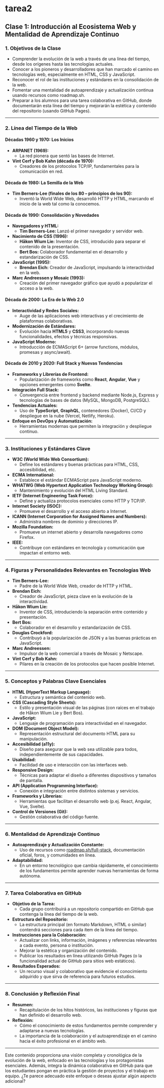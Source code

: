 # tarea2

## Clase 1: Introducción al Ecosistema Web y Mentalidad de Aprendizaje Continuo

### 1. Objetivos de la Clase
- Comprender la evolución de la web a través de una línea del tiempo, desde los orígenes hasta las tecnologías actuales.
- Conocer a los pioneros y desarrolladores que han marcado el camino en tecnologías web, especialmente en HTML, CSS y JavaScript.
- Reconocer el rol de las instituciones y estándares en la consolidación de la web.
- Fomentar una mentalidad de autoaprendizaje y actualización continua usando recursos como roadmap.sh.
- Preparar a los alumnos para una tarea colaborativa en GitHub, donde documentarán esta línea del tiempo y mejorarán la estética y contenido del repositorio (usando GitHub Pages).

---

### 2. Línea del Tiempo de la Web

#### **Décadas 1960 y 1970: Los Inicios**
- **ARPANET (1969):**  
  - La red pionera que sentó las bases de Internet.
- **Vint Cerf y Bob Kahn (década de 1970):**  
  - Creadores de los protocolos TCP/IP, fundamentales para la comunicación en red.

#### **Década de 1980: La Semilla de la Web**
- **Tim Berners-Lee (finales de los 80 – principios de los 90):**  
  - Inventó la World Wide Web, desarrolló HTTP y HTML, marcando el inicio de la web tal como la conocemos.

#### **Década de 1990: Consolidación y Novedades**
- **Navegadores y HTML:**
  - **Tim Berners-Lee:** Lanzó el primer navegador y servidor web.
- **Nacimiento de CSS (1996):**
  - **Håkon Wium Lie:** Inventor de CSS, introducido para separar el contenido de la presentación.
  - **Bert Bos:** Colaborador fundamental en el desarrollo y estandarización de CSS.
- **JavaScript (1995):**
  - **Brendan Eich:** Creador de JavaScript, impulsando la interactividad en la web.
- **Marc Andreessen y Mosaic (1993):**
  - Creación del primer navegador gráfico que ayudó a popularizar el acceso a la web.

#### **Década de 2000: La Era de la Web 2.0**
- **Interactividad y Redes Sociales:**
  - Auge de las aplicaciones web interactivas y el crecimiento de plataformas colaborativas.
- **Modernización de Estándares:**
  - Evolución hacia **HTML5** y **CSS3**, incorporando nuevas funcionalidades, efectos y técnicas responsivas.
- **JavaScript Moderno:**
  - Introducción de ECMAScript 6+ (arrow functions, módulos, promesas y async/await).

#### **Década de 2010 y 2020: Full Stack y Nuevas Tendencias**
- **Frameworks y Librerías de Frontend:**
  - Popularización de frameworks como **React**, **Angular**, **Vue** y opciones emergentes como **Svelte**.
- **Integración Full Stack:**
  - Convergencia entre frontend y backend mediante Node.js, Express y tecnologías de bases de datos (MySQL, MongoDB, PostgreSQL).
- **Tendencias Actuales:**
  - Uso de **TypeScript**, **GraphQL**, contenedores (Docker), CI/CD y despliegue en la nube (Vercel, Netlify, Heroku).
- **Enfoque en DevOps y Automatización:**
  - Herramientas modernas que permiten la integración y despliegue continuo.

---

### 3. Instituciones y Estándares Clave
- **W3C (World Wide Web Consortium):**  
  - Define los estándares y buenas prácticas para HTML, CSS, accesibilidad, etc.
- **ECMA International:**  
  - Establece el estándar ECMAScript para JavaScript moderno.
- **WHATWG (Web Hypertext Application Technology Working Group):**  
  - Mantenimiento y evolución del HTML Living Standard.
- **IETF (Internet Engineering Task Force):**  
  - Define y actualiza protocolos esenciales como HTTP y TCP/IP.
- **Internet Society (ISOC):**  
  - Promueve el desarrollo y el acceso abierto a Internet.
- **ICANN (Internet Corporation for Assigned Names and Numbers):**  
  - Administra nombres de dominio y direcciones IP.
- **Mozilla Foundation:**  
  - Promueve un internet abierto y desarrolla navegadores como Firefox.
- **IEEE:**  
  - Contribuye con estándares en tecnología y comunicación que impactan el entorno web.

---

### 4. Figuras y Personalidades Relevantes en Tecnologías Web
- **Tim Berners-Lee:**  
  - Padre de la World Wide Web, creador de HTTP y HTML.
- **Brendan Eich:**  
  - Creador de JavaScript, pieza clave en la evolución de la interactividad.
- **Håkon Wium Lie:**  
  - Inventor de CSS, introduciendo la separación entre contenido y presentación.
- **Bert Bos:**  
  - Colaborador en el desarrollo y estandarización de CSS.
- **Douglas Crockford:**  
  - Contribuyó a la popularización de JSON y a las buenas prácticas en JavaScript.
- **Marc Andreessen:**  
  - Impulsor de la web comercial a través de Mosaic y Netscape.
- **Vint Cerf y Bob Kahn:**  
  - Pilares en la creación de los protocolos que hacen posible Internet.

---

### 5. Conceptos y Palabras Clave Esenciales
- **HTML (HyperText Markup Language):**  
  - Estructura y semántica del contenido web.
- **CSS (Cascading Style Sheets):**  
  - Estilo y presentación visual de las páginas (con raíces en el trabajo de Håkon Wium Lie y Bert Bos).
- **JavaScript:**  
  - Lenguaje de programación para interactividad en el navegador.
- **DOM (Document Object Model):**  
  - Representación estructural del documento HTML para su manipulación.
- **Accesibilidad (a11y):**  
  - Diseño para asegurar que la web sea utilizable para todos, independientemente de sus capacidades.
- **Usabilidad:**  
  - Facilidad de uso e interacción con las interfaces web.
- **Responsive Design:**  
  - Técnicas para adaptar el diseño a diferentes dispositivos y tamaños de pantalla.
- **API (Application Programming Interface):**  
  - Conexión e integración entre distintos sistemas y servicios.
- **Frameworks y Librerías:**  
  - Herramientas que facilitan el desarrollo web (p.ej. React, Angular, Vue, Svelte).
- **Control de Versiones (Git):**  
  - Gestión colaborativa del código fuente.

---

### 6. Mentalidad de Aprendizaje Continuo
- **Autoaprendizaje y Actualización Constante:**  
  - Uso de recursos como [roadmap.sh/full-stack](https://roadmap.sh/full-stack), documentación oficial, foros, y comunidades en línea.
- **Adaptabilidad:**  
  - En un entorno tecnológico que cambia rápidamente, el conocimiento de los fundamentos permite aprender nuevas herramientas de forma autónoma.

---

### 7. Tarea Colaborativa en GitHub
- **Objetivo de la Tarea:**  
  - Cada grupo contribuirá a un repositorio compartido en GitHub que contenga la línea del tiempo de la web.
- **Estructura del Repositorio:**  
  - La estructura principal (en formato Markdown, HTML o similar) contendrá secciones para cada ítem de la línea del tiempo.
- **Instrucciones para la Colaboración:**  
  - Actualizar con links, información, imágenes y referencias relevantes a cada evento, persona o institución.
  - Mejorar la estética y organización del contenido.
  - Publicar los resultados en línea utilizando GitHub Pages (o la funcionalidad actual de GitHub para sitios web estáticos).
- **Resultados Esperados:**  
  - Un recurso visual y colaborativo que evidencie el conocimiento adquirido y que sirva de referencia para futuros estudios.

---

### 8. Conclusión y Reflexión Final
- **Resumen:**  
  - Recapitulación de los hitos históricos, las instituciones y figuras que han definido el desarrollo web.
- **Reflexión:**  
  - Cómo el conocimiento de estos fundamentos permite comprender y adaptarse a nuevas tecnologías.
  - La importancia de la colaboración y el autoaprendizaje en el camino hacia el éxito profesional en el ámbito web.

---

Este contenido proporciona una visión completa y cronológica de la evolución de la web, enfocado en las tecnologías y los protagonistas esenciales. Además, integra la dinámica colaborativa en GitHub para que los estudiantes pongan en práctica la gestión de proyectos y el trabajo en equipo. ¿Te parece adecuado este enfoque o deseas ajustar algún aspecto adicional?